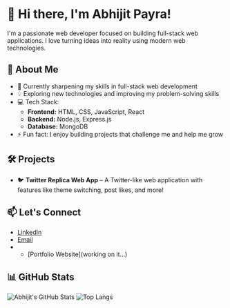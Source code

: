 # 👋 Hi there, I'm Abhijit Payra!

I'm a passionate web developer focused on building full-stack web applications. I love turning ideas into reality using modern web technologies.

## 🚀 About Me
- 🌱 Currently sharpening my skills in full-stack web development  
- 💡 Exploring new technologies and improving my problem-solving skills  
- 💻 Tech Stack:  
  - **Frontend:** HTML, CSS, JavaScript, React  
  - **Backend:** Node.js, Express.js  
  - **Database:** MongoDB  
- ⚡ Fun fact: I enjoy building projects that challenge me and help me grow  

## 🛠️ Projects
- 🐦 **Twitter Replica Web App** – A Twitter-like web application with features like theme switching, post likes, and more!  

## 📫 Let's Connect
- [LinkedIn](abhijit-payra-977671311)  
- [Email](abhijitpayra65@gmail.com)
- - [Portfolio Website](working on it...)  

## 📊 GitHub Stats
![Abhijit's GitHub Stats](https://github-readme-stats.vercel.app/api?username=abhijitpayra&show_icons=true&theme=radical)
![Top Langs](https://github-readme-stats.vercel.app/api/top-langs/?username=abhijitpayra&layout=compact&theme=radical)
